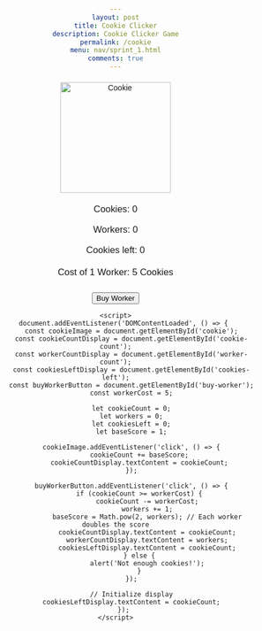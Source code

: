 ```yaml
---
layout: post
title: Cookie Clicker
description: Cookie Clicker Game
permalink: /cookie
menu: nav/sprint_1.html
comments: true
---
```

<html lang="en">
<head>
    <meta charset="UTF-8">
    <meta name="viewport" content="width=device-width, initial-scale=1.0">
    <style>
        body {
            text-align: center;
            font-family: Arial, sans-serif;
        }
        #cookie-container {
            margin: 20px auto;
            display: flex;
            justify-content: center;
        }
        #cookie {
            width: 200px;
            cursor: pointer;
        }
        p {
            font-size: 1.2em;
        }
        #shop {
            margin-top: 20px;
        }
        #shop p {
            font-size: 1.2em;
        }
        #shop button {
            margin-top: 10px;
        }
    </style>
</head>
<body>
    <div id="cookie-container">
        <img id="cookie" src="https://upload.wikimedia.org/wikipedia/commons/7/70/Cookie.png" alt="Cookie">
    </div>
    <p>Cookies: <span id="cookie-count">0</span></p>
    <p>Workers: <span id="worker-count">0</span></p>
    <p>Cookies left: <span id="cookies-left">0</span></p>
    <div id="shop">
        <p>Cost of 1 Worker: 5 Cookies</p>
        <button id="buy-worker">Buy Worker</button>
    </div>

    <script>
        document.addEventListener('DOMContentLoaded', () => {
            const cookieImage = document.getElementById('cookie');
            const cookieCountDisplay = document.getElementById('cookie-count');
            const workerCountDisplay = document.getElementById('worker-count');
            const cookiesLeftDisplay = document.getElementById('cookies-left');
            const buyWorkerButton = document.getElementById('buy-worker');
            const workerCost = 5;

            let cookieCount = 0;
            let workers = 0;
            let cookiesLeft = 0;
            let baseScore = 1;

            cookieImage.addEventListener('click', () => {
                cookieCount += baseScore;
                cookieCountDisplay.textContent = cookieCount;
            });

            buyWorkerButton.addEventListener('click', () => {
                if (cookieCount >= workerCost) {
                    cookieCount -= workerCost;
                    workers += 1;
                    baseScore = Math.pow(2, workers); // Each worker doubles the score
                    cookieCountDisplay.textContent = cookieCount;
                    workerCountDisplay.textContent = workers;
                    cookiesLeftDisplay.textContent = cookieCount;
                } else {
                    alert('Not enough cookies!');
                }
            });
            
            // Initialize display
            cookiesLeftDisplay.textContent = cookieCount;
        });
    </script>
</body>
</html>